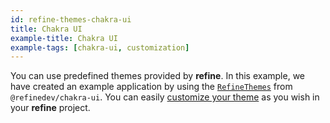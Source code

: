 ```yaml
---
id: refine-themes-chakra-ui
title: Chakra UI
example-title: Chakra UI
example-tags: [chakra-ui, customization]
---
```


You can use predefined themes provided by **refine**. In this example, we have created an example application by using the [`RefineThemes`](/docs/ui-integrations/chakra-ui/theming#predefined-themes) from `@refinedev/chakra-ui`. You can easily [customize your theme](/docs/ui-integrations/chakra-ui/theming#overriding-the-themes) as you wish in your **refine** project.

<CodeSandboxExample path="theme-chakra-ui-demo" />
